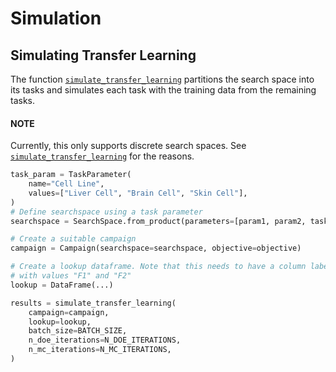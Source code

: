 # Simulation
## Simulating Transfer Learning

The function [`simulate_transfer_learning`]() partitions the search space into its tasks and simulates each task with the training data from the remaining tasks.

#### NOTE
Currently, this only supports discrete search spaces. See [`simulate_transfer_learning`]() for the reasons.

```python
task_param = TaskParameter(
    name="Cell Line",
    values=["Liver Cell", "Brain Cell", "Skin Cell"],
)
# Define searchspace using a task parameter
searchspace = SearchSpace.from_product(parameters=[param1, param2, task_param])

# Create a suitable campaign
campaign = Campaign(searchspace=searchspace, objective=objective)

# Create a lookup dataframe. Note that this needs to have a column labeled "Function"
# with values "F1" and "F2"
lookup = DataFrame(...)

results = simulate_transfer_learning(
    campaign=campaign,
    lookup=lookup,
    batch_size=BATCH_SIZE,
    n_doe_iterations=N_DOE_ITERATIONS,
    n_mc_iterations=N_MC_ITERATIONS,
)
```